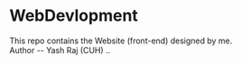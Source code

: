# WebDevlopment
This repo contains the Website (front-end) designed by me.
<br>
Author -- Yash Raj (CUH)
..


